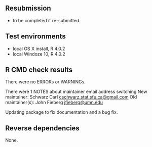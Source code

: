 ## Resubmission
   - to be completed if re-submitted.

## Test environments
* local OS X install, R 4.0.2
* local Windoze 10,   R 4.0.2

## R CMD check results
There were no ERRORs or WARNINGs. 

There were 1  NOTES about maintainer email address switching 
New maintainer:
  Schwarz Carl <cschwarz.stat.sfu.ca@gmail.com>
Old maintainer(s):
  John Fieberg <jfieberg@umn.edu>

Updating package to fix documentation and a bug fix.

## Reverse dependencies
None.